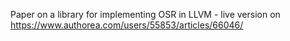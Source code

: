 Paper on a library for implementing OSR in LLVM - live version on https://www.authorea.com/users/55853/articles/66046/

